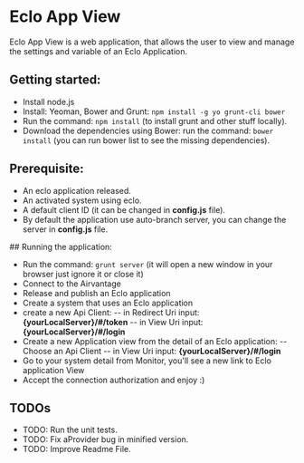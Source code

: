 # Eclo App View

Eclo App View is a web application, that allows the user to view and manage the settings and variable of an Eclo Application. 


## Getting started:
- Install node.js
- Install: Yeoman, Bower and Grunt: `npm install -g yo grunt-cli bower`
- Run the command: `npm install` (to install grunt and other stuff locally).
- Download the dependencies using Bower: run the command: `bower install` (you can run bower list to see the missing dependencies).


## Prerequisite:
- An eclo application released.
- An activated system using eclo.
- A default client ID (it can be changed in **config.js** file).
- By default the application use auto-branch server, you can change the server in **config.js** file.



## Running the application:

- Run the command: `grunt server` (it will open a new window in your browser just ignore it or close it)
- Connect to the Airvantage
- Release and publish an Eclo application
- Create a system that uses an Eclo application
- create a new Api Client:
-- in Redirect Uri input: **{yourLocalServer}/#/token**
-- in View Uri input: **{yourLocalServer}/#/login**
- Create a new Application view from the detail of an Eclo application:
-- Choose an Api Client
-- in View Uri input: **{yourLocalServer}/#/login**
- Go to your system detail from Monitor, you'll see a new link to Eclo application View
- Accept the connection authorization and enjoy :)

## TODOs

- TODO: Run the unit tests.
- TODO: Fix aProvider bug in minified version.
- TODO: Improve Readme File.

